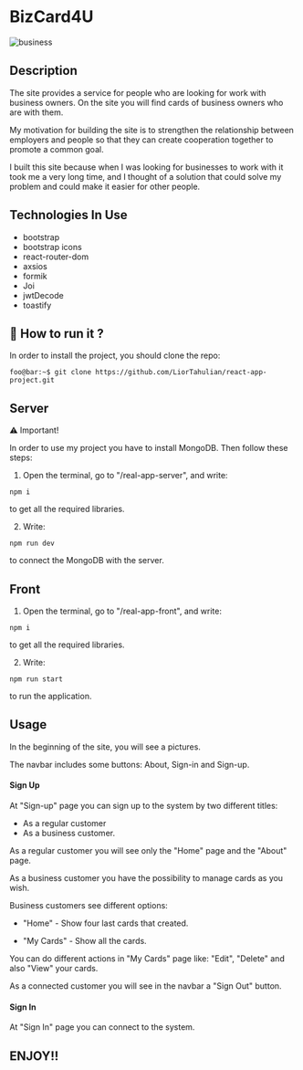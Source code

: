 # BizCard4U

![business](https://fonts.googleapis.com/css2?family=Kalam:wght@300;400;700&display=swap)

## Description

The site provides a service for people who are looking for work with business owners. On the site you will find cards of business owners who are with them.

My motivation for building the site is to strengthen the relationship between employers and people so that they can create cooperation together to promote a common goal.

I built this site because when I was looking for businesses to work with it took me a very long time, and I thought of a solution that could solve my problem and could make it easier for other people.

## Technologies In Use

- bootstrap
- bootstrap icons
- react-router-dom
- axsios
- formik
- Joi
- jwtDecode
- toastify

## 🚀 How to run it ?

In order to install the project, you should clone the repo:

```
foo@bar:~$ git clone https://github.com/LiorTahulian/react-app-project.git
```

## Server

⚠️ Important!

In order to use my project you have to install MongoDB. Then follow these steps:

1. Open the terminal, go to "/real-app-server", and write:

```
npm i
```

to get all the required libraries.

2. Write:

```
npm run dev
```

to connect the MongoDB with the server.

## Front

1. Open the terminal, go to "/real-app-front", and write:

```
npm i
```

to get all the required libraries.

2. Write:

```
npm run start
```

to run the application.

## Usage

In the beginning of the site, you will see a pictures.

The navbar includes some buttons: About, Sign-in and Sign-up.

#### Sign Up

At "Sign-up" page you can sign up to the system by two different titles:

- As a regular customer
- As a business customer.

As a regular customer you will see only the "Home" page and the "About" page.

As a business customer you have the possibility to manage cards as you wish.

Business customers see different options:

- "Home" - Show four last cards that created.

- "My Cards" - Show all the cards.

You can do different actions in "My Cards" page like: "Edit", "Delete" and also "View" your cards.

As a connected customer you will see in the navbar a "Sign Out" button.

#### Sign In

At "Sign In" page you can connect to the system.

## ENJOY!!
